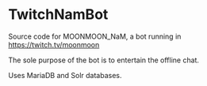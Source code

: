 # TwitchNamBot
Source code for MOONMOON_NaM, a bot running in https://twitch.tv/moonmoon

The sole purpose of the bot is to entertain the offline chat.

Uses MariaDB and Solr databases.
